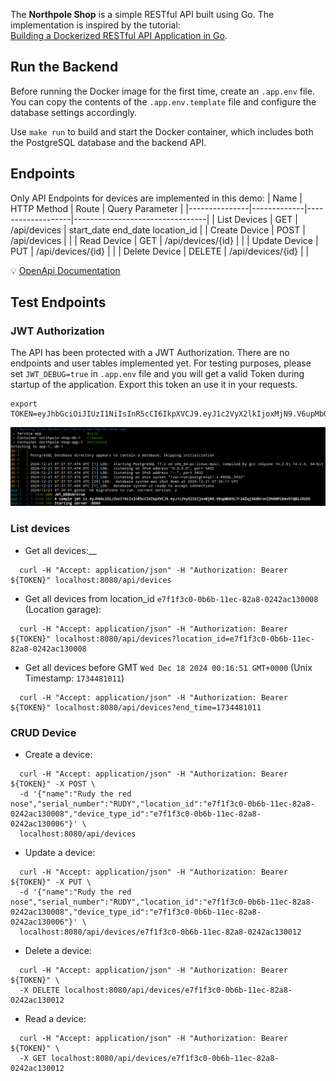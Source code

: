 The **Northpole Shop** is a simple RESTful API built using Go.
The implementation is inspired by the tutorial:  
[Building a Dockerized RESTful API Application in Go](https://learning-cloud-native-go.github.io/docs/building-a-dockerized-restful-api-application-in-go/).

## Run the Backend

Before running the Docker image for the first time, create an `.app.env` file.
You can copy the contents of the `.app.env.template` file and configure the
database settings accordingly.

Use `make run` to build and start the Docker container, which includes both
the PostgreSQL database and the backend API.

## Endpoints

Only API Endpoints for devices are implemented in this demo:
| Name          | HTTP Method | Route             | Query Parameter                 |
|---------------|-------------|-------------------|---------------------------------|
| List Devices  | GET         | /api/devices      | start_date end_date location_id |
| Create Device | POST        | /api/devices      |                                 |
| Read Device   | GET         | /api/devices/{id} |                                 |
| Update Device | PUT         | /api/devices/{id} |                                 |
| Delete Device | DELETE      | /api/devices/{id} |                                 |

💡 [OpenApi Documentation](/docs/openapi/)

## Test Endpoints

### JWT Authorization

The API has been protected with a JWT Authorization. There are no endpoints and
user tables implemented yet. For testing purposes, please set `JWT_DEBUG=true`
in `.app.env` file and you will get a valid Token during startup of the
application. Export this token an use it in your requests.  

```
export TOKEN=eyJhbGciOiJIUzI1NiIsInR5cCI6IkpXVCJ9.eyJ1c2VyX2lkIjoxMjN9.V6upMbO3L7r2AZqj36dOronI0hONPCAmvO1QB2JXUX0
```

![Get your JWT test token](./docs/startup_jwt_token.png "Startup Application")

### List devices

* Get all devices:__

```
  curl -H "Accept: application/json" -H "Authorization: Bearer ${TOKEN}" localhost:8080/api/devices
```

* Get all devices from location_id `e7f1f3c0-0b6b-11ec-82a8-0242ac130008`
  (Location garage):  

```
  curl -H "Accept: application/json" -H "Authorization: Bearer ${TOKEN}" localhost:8080/api/devices?location_id=e7f1f3c0-0b6b-11ec-82a8-0242ac130008
```

* Get all devices before GMT `Wed Dec 18 2024 00:16:51 GMT+0000`
  (Unix Timestamp: `1734481011`)  

```
  curl -H "Accept: application/json" -H "Authorization: Bearer ${TOKEN}" localhost:8080/api/devices?end_time=1734481011
```

### CRUD Device

* Create a device:  

```
  curl -H "Accept: application/json" -H "Authorization: Bearer ${TOKEN}" -X POST \
  -d '{"name":"Rudy the red nose","serial_number":"RUDY","location_id":"e7f1f3c0-0b6b-11ec-82a8-0242ac130008","device_type_id":"e7f1f3c0-0b6b-11ec-82a8-0242ac130006"}' \
  localhost:8080/api/devices
```

* Update a device:  

```
  curl -H "Accept: application/json" -H "Authorization: Bearer ${TOKEN}" -X PUT \
  -d '{"name":"Rudy the red nose","serial_number":"RUDY","location_id":"e7f1f3c0-0b6b-11ec-82a8-0242ac130008","device_type_id":"e7f1f3c0-0b6b-11ec-82a8-0242ac130006"}' \
  localhost:8080/api/devices/e7f1f3c0-0b6b-11ec-82a8-0242ac130012 
```

* Delete a device:  

```
  curl -H "Accept: application/json" -H "Authorization: Bearer ${TOKEN}" \
  -X DELETE localhost:8080/api/devices/e7f1f3c0-0b6b-11ec-82a8-0242ac130012
```

* Read a device:  

```
  curl -H "Accept: application/json" -H "Authorization: Bearer ${TOKEN}" \
  -X GET localhost:8080/api/devices/e7f1f3c0-0b6b-11ec-82a8-0242ac130012
```
